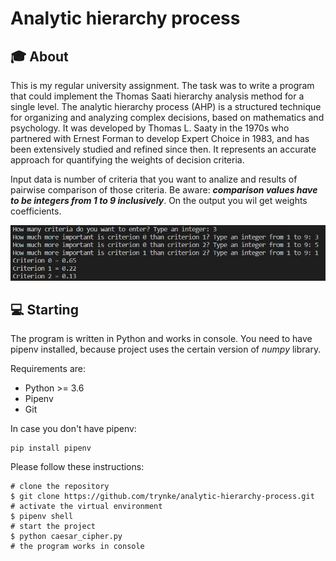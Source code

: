 # Analytic hierarchy process

## :mortar_board: About 
This is my regular university assignment. The task was to write a program that could implement the Thomas Saati hierarchy analysis method for a single level. The analytic hierarchy process (AHP) is a structured technique for organizing and analyzing complex decisions, based on mathematics and psychology. It was developed by Thomas L. Saaty in the 1970s who partnered with Ernest Forman to develop Expert Choice in 1983, and has been extensively studied and refined since then. It represents an accurate approach for quantifying the weights of decision criteria. 

Input data is number of criteria that you want to analize and results of pairwise comparison of those criteria. Be aware: ***comparison values have to be integers from 1 to 9 inclusively***. On the output you wil get weights coefficients.

![](static/screenshot.jpg)

## :computer: Starting
The program is written in Python and works in console. You need to have pipenv installed, because project uses the certain version of *numpy* library.

Requirements are:
- Python >= 3.6
- Pipenv
- Git

In case you don't have pipenv:
```
pip install pipenv
```

Please follow these instructions:
```
# clone the repository
$ git clone https://github.com/trynke/analytic-hierarchy-process.git
# activate the virtual environment
$ pipenv shell
# start the project
$ python caesar_cipher.py
# the program works in console
```
